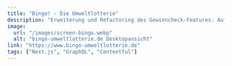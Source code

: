 ```yaml
---
title: "Bingo! - Die Umweltlotterie"
description: "Erweiterung und Refactoring des Gewinncheck-Features. Aufbau einer Vorbereitungsstrecke für den Loskauf. Neue Komponenten und Seitentypen angelegt. Daten von Contentful an das Frontend übermittelt."
image:
  url: "/images/screen-bingo.webp"
  alt: "bingo-umweltlotterie.de Desktopansicht"
link: "https://www.bingo-umweltlotterie.de"
tags: ["Next.js", "GraphQL", "Contentful"]
---
```

